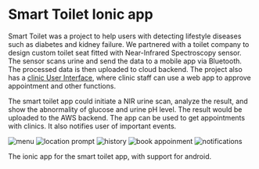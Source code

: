 # Smart Toilet Ionic app
Smart Toilet was a project to help users with detecting lifestyle diseases such as diabetes and kidney failure. We partnered with a toilet company to design custom toilet seat fitted with Near-Infrared Spectroscopy sensor. The sensor scans urine and send the data to a mobile app via Bluetooth. The processed data is then uploaded to cloud backend. The project also has a [clinic User Interface](https://github.com/sainalshah/smart-toilet-backend), where clinic staff can use a web app to approve appointment and other functions.

The smart toilet app could initiate a NIR urine scan, analyze the result, and show the abnormality of glucose and urine pH level. The result would be uploaded to the AWS backend. The app can be used to get appointments with clinics. It also notifies user of important events.

![menu](https://github.com/sainalshah/Smart-Toilet-Ionic-app/blob/master/docs/menu.png)
![location prompt](https://github.com/sainalshah/Smart-Toilet-Ionic-app/blob/master/docs/prompt.png)
![history](https://github.com/sainalshah/Smart-Toilet-Ionic-app/blob/master/docs/history.png)
![book appoinment](https://github.com/sainalshah/Smart-Toilet-Ionic-app/blob/master/docs/book.png)
![notifications](https://github.com/sainalshah/Smart-Toilet-Ionic-app/blob/master/docs/notifications.png)

The ionic app for the smart toilet app, with support for android.
